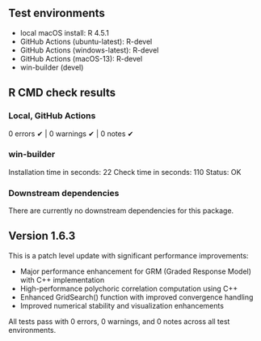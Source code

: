 ## Test environments
* local macOS install: R 4.5.1
* GitHub Actions (ubuntu-latest): R-devel
* GitHub Actions (windows-latest): R-devel
* GitHub Actions (macOS-13): R-devel
* win-builder (devel)

## R CMD check results

### Local, GitHub Actions
0 errors ✔ | 0 warnings ✔ | 0 notes ✔

### win-builder
Installation time in seconds: 22
Check time in seconds: 110
Status: OK

### Downstream dependencies

There are currently no downstream dependencies for this package.

## Version 1.6.3

This is a patch level update with significant performance improvements:

* Major performance enhancement for GRM (Graded Response Model) with C++ implementation
* High-performance polychoric correlation computation using C++
* Enhanced GridSearch() function with improved convergence handling
* Improved numerical stability and visualization enhancements

All tests pass with 0 errors, 0 warnings, and 0 notes across all test environments.


